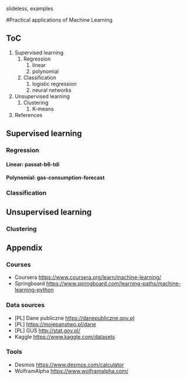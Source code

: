 slideless, examples

#Practical applications of Machine Learning

## ToC
1. Supervised learning
    1. Regression 
        1. linear 
        1. polynomial
    1. Classification
        1. logistic regression
        1. neural networks
1. Unsupervised learning
    1. Clustering 
        1. K-means
1. References

## Supervised learning
### Regression
#### Linear: passat-b6-tdi
#### Polynomial: gas-consumption-forecast 

### Classification

## Unsupervised learning
### Clustering 

## Appendix
### Courses
- Coursera https://www.coursera.org/learn/machine-learning/
- Springboard https://www.springboard.com/learning-paths/machine-learning-python 
### Data sources
- [PL] Dane publiczne https://danepubliczne.gov.pl  
- [PL] https://mojepanstwo.pl/dane
- [PL] GUS http://stat.gov.pl/
- Kaggle https://www.kaggle.com/datasets    

### Tools
- Desmos https://www.desmos.com/calculator
- WolframAlpha https://www.wolframalpha.com/